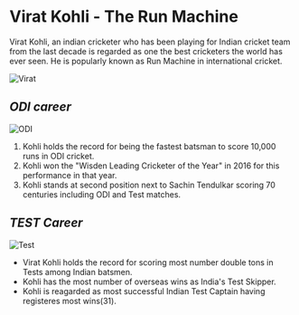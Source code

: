 # **Virat Kohli - The Run Machine**

Virat Kohli, an indian cricketer who has been playing for Indian cricket team from the last decade is regarded as one the best cricketers the world has ever seen. He is popularly known as Run Machine in international cricket.

![Virat](https://imagevars.gulfnews.com/2019/10/23/Virat-Kohli-_16df8cce452_large.jpg)

## *ODI career*

![ODI](https://encrypted-tbn0.gstatic.com/images?q=tbn:ANd9GcRl6UADrmPI8ysaMCvQSwGtP8XrdA3wHLttC9kwJR6GmxZ64JwX&s)

1. Kohli holds the record for being the fastest batsman to score 10,000 runs in ODI cricket.
2. Kohli won the "Wisden Leading Cricketer of the Year" in 2016 for this performance in that year.
3. Kohli stands at second position next to Sachin Tendulkar scoring 70 centuries including ODI and Test matches.


## *TEST Career*

![Test](https://encrypted-tbn0.gstatic.com/images?q=tbn:ANd9GcTx_pUIC05nZxLWNUSBqxkSHczYsatn9Cawdm3SElUvKpepze_m&s)

* Virat Kohli holds the record for scoring most number double tons in Tests among Indian batsmen.
* Kohli has the most number of overseas wins as India's Test Skipper.
* Kohli is reagarded as most successful Indian Test Captain having registeres most wins(31).

